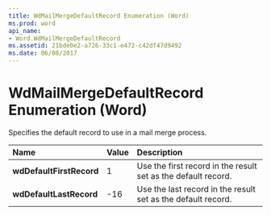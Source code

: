 ```yaml
---
title: WdMailMergeDefaultRecord Enumeration (Word)
ms.prod: word
api_name:
- Word.WdMailMergeDefaultRecord
ms.assetid: 21bde0e2-a726-33c1-e472-c42df47d9492
ms.date: 06/08/2017
---
```



# WdMailMergeDefaultRecord Enumeration (Word)

Specifies the default record to use in a mail merge process.



|**Name**|**Value**|**Description**|
|:-----|:-----|:-----|
| **wdDefaultFirstRecord**|1|Use the first record in the result set as the default record.|
| **wdDefaultLastRecord**|-16|Use the last record in the result set as the default record.|

